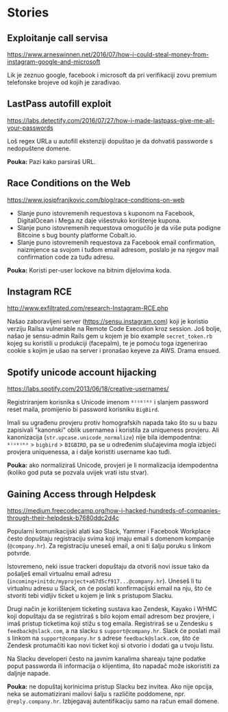 # Stories

## Exploitanje call servisa

https://www.arneswinnen.net/2016/07/how-i-could-steal-money-from-instagram-google-and-microsoft

Lik je zeznuo google, facebook i microsoft da pri verifikaciji zovu premium telefonske brojeve od kojih je zarađivao.

## LastPass autofill exploit

https://labs.detectify.com/2016/07/27/how-i-made-lastpass-give-me-all-your-passwords

Loš regex URLa u autofill ekstenziji dopuštao je da dohvatiš passworde s nedopuštene domene.

**Pouka:** Pazi kako parsiraš URL.

## Race Conditions on the Web

https://www.josipfranjkovic.com/blog/race-conditions-on-web

* Slanje puno istovremenih requestova s kuponom na Facebook, DigitalOcean i Mega.nz daje višestruko korištenje kupona.
* Slanje puno istovremenih requestova omogućilo je da više puta podigne Bitcoine s bug bounty platforme Cobalt.io.
* Slanje puno istovremenih requestova za Facebook email confirmation, naizmjence sa svojom i tuđom email adresom, poslalo je na njegov mail confirmation code za tuđu adresu.

**Pouka:** Koristi per-user lockove na bitnim dijelovima koda.

## Instagram RCE

http://www.exfiltrated.com/research-Instagram-RCE.php

Našao zaboravljeni server (https://sensu.instagram.com) koji je koristio verziju Railsa vulnerable na Remote Code Execution kroz session. Još bolje, našao je sensu-admin Rails gem u kojem je bio example `secret_token.rb` kojeg su koristili u produkciji (facepalm), te je pomoću toga izgenerirao cookie s kojim je ušao na server i pronašao keyeve za AWS. Drama ensued.

## Spotify unicode account hijacking

https://labs.spotify.com/2013/06/18/creative-usernames/

Registriranjem korisnika s Unicode imenom `ᴮᴵᴳᴮᴵᴿᴰ` i slanjem password reset maila, promijenio bi password korisniku `BigBird`.

Imali su ugrađenu provjeru protiv homografskih napada tako što su u bazu zapisivali "kanonski" oblik usernamea i koristila za uniqueness provjeru. Ali kanonizacija (`str.upcase.unicode_normalize`) nije bila idempodentna: `ᴮᴵᴳᴮᴵᴿᴰ` > `bigbird` > `BIGBIRD`, pa se u određenim slučajevima mogla izbjeći provjera uniquenessa, a i dalje koristiti username kao tuđi.

**Pouka:** ako normaliziraš Unicode, provjeri je li normalizacija idempodentna (koliko god puta se pozvala uvijek vrati istu stvar).

## Gaining Access through Helpdesk

https://medium.freecodecamp.org/how-i-hacked-hundreds-of-companies-through-their-helpdesk-b7680ddc2d4c

Popularni komunikacijski alati kao Slack, Yammer i Facebook Workplace često dopuštaju registraciju svima koji imaju email s domenom kompanije (`@company.hr`). Za registraciju uneseš email, a oni ti šalju poruku s linkom potvrde.

Istovremeno, neki issue trackeri dopuštaju da otvoriš novi issue tako da pošalješ email virtualnu email adresu (`incoming+initdc/myproject+a67d5cf917...@company.hr`). Uneseš li tu virtualnu adresu u Slack, on će poslati konfirmacijski email na nju, što će stvoriti tebi vidljiv ticket u kojem je link s pristupom Slacku.

Drugi način je korištenjem ticketing sustava kao Zendesk, Kayako i WHMC koji dopuštaju da se registriraš s bilo kojom email adresom bez provjere, i imaš pristup ticketima koji stižu s tog emaila. Registriraš se u Zendesku s `feedback@slack.com`, a na slacku s `support@company.hr`. Slack će poslati mail s linkom na `support@company.hr` s adrese `feedback@slack.com`, što će Zendesk protumačiti kao novi ticket koji si otvorio i dodati ga u tvoju listu.

Na Slacku developeri često na javnim kanalima shareaju tajne podatke poput passworda ili informacija o klijentima, što napadač može iskoristiti za daljnje napade.

**Pouka:** ne dopuštaj korinicima pristup Slacku bez invitea. Ako nije opcija, neka se automatizirani mailovi šalju s različite poddomene, npr. `@reply.company.hr`. Izbjegavaj autentifikaciju samo na račun email domene.
